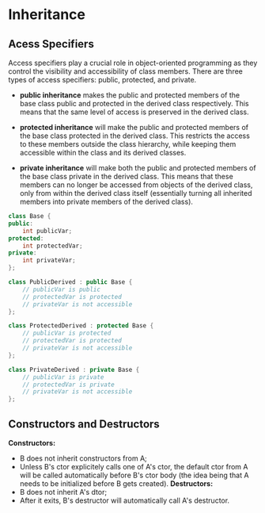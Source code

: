 # Inheritance

## Acess Specifiers
Access specifiers play a crucial role in object-oriented programming as they control the visibility and accessibility of class members. There are three types of access specifiers: public, protected, and private.

- **public inheritance** makes the public and protected members of the base class public and protected in the derived class respectively. This means that the same level of access is preserved in the derived class.

- **protected inheritance** will make the public and protected members of the base class protected in the derived class. This restricts the access to these members outside the class hierarchy, while keeping them accessible within the class and its derived classes.

- **private inheritance** will make both the public and protected members of the base class private in the derived class. This means that these members can no longer be accessed from objects of the derived class, only from within the derived class itself (essentially turning all inherited members into private members of the derived class).

```cpp
class Base {
public:
    int publicVar;
protected:
    int protectedVar;
private:
    int privateVar;
};

class PublicDerived : public Base {
    // publicVar is public
    // protectedVar is protected
    // privateVar is not accessible
};

class ProtectedDerived : protected Base {
    // publicVar is protected
    // protectedVar is protected
    // privateVar is not accessible
};

class PrivateDerived : private Base {
    // publicVar is private
    // protectedVar is private
    // privateVar is not accessible
};
```

## Constructors and Destructors
**Constructors:**
- B does not inherit constructors from A;
- Unless B's ctor explicitely calls one of A's ctor, the default ctor from A will be called automatically before B's ctor body (the idea being that A needs to be initialized before B gets created).
**Destructors:**
- B does not inherit A's dtor;
- After it exits, B's destructor will automatically call A's destructor.